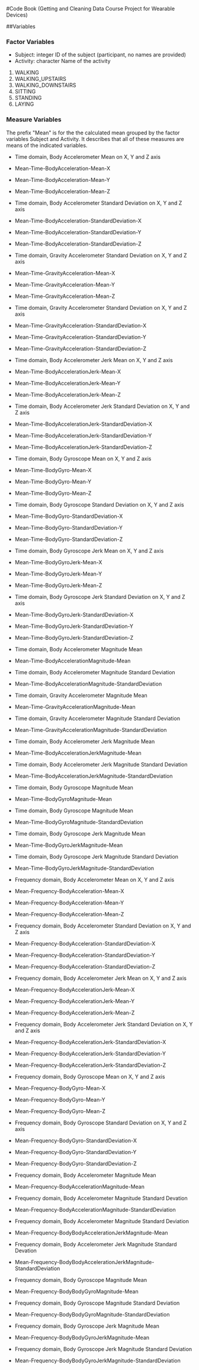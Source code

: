 #Code Book
(Getting and Cleaning Data Course Project for Wearable Devices)

##Variables

### Factor Variables
- Subject: integer ID of the subject (participant, no names are provided)
- Activity: character Name of the activity

1. WALKING
2. WALKING_UPSTAIRS
3. WALKING_DOWNSTAIRS
4. SITTING
5. STANDING
6. LAYING


### Measure Variables
The prefix "Mean" is for the the calculated mean grouped by the factor variables Subject and Activity. It describes that all of these measures are means of the indicated variables.

- Time domain, Body Accelerometer Mean on X, Y and Z axis
 - Mean-Time-BodyAcceleration-Mean-X 
 - Mean-Time-BodyAcceleration-Mean-Y
 - Mean-Time-BodyAcceleration-Mean-Z


- Time domain, Body Accelerometer Standard Deviation on X, Y and Z axis
 - Mean-Time-BodyAcceleration-StandardDeviation-X
 - Mean-Time-BodyAcceleration-StandardDeviation-Y
 - Mean-Time-BodyAcceleration-StandardDeviation-Z     

- Time domain, Gravity Accelerometer Standard Deviation on X, Y and Z axis
 - Mean-Time-GravityAcceleration-Mean-X
 - Mean-Time-GravityAcceleration-Mean-Y
 - Mean-Time-GravityAcceleration-Mean-Z

- Time domain, Gravity Accelerometer Standard Deviation on X, Y and Z axis
 - Mean-Time-GravityAcceleration-StandardDeviation-X
 - Mean-Time-GravityAcceleration-StandardDeviation-Y
 - Mean-Time-GravityAcceleration-StandardDeviation-Z

- Time domain, Body Accelerometer Jerk Mean on X, Y and Z axis
 - Mean-Time-BodyAccelerationJerk-Mean-X
 - Mean-Time-BodyAccelerationJerk-Mean-Y
 - Mean-Time-BodyAccelerationJerk-Mean-Z

- Time domain, Body Accelerometer Jerk Standard Deviation on X, Y and Z axis
 - Mean-Time-BodyAccelerationJerk-StandardDeviation-X
 - Mean-Time-BodyAccelerationJerk-StandardDeviation-Y
 - Mean-Time-BodyAccelerationJerk-StandardDeviation-Z

- Time domain, Body Gyroscope Mean on X, Y and Z axis
 - Mean-Time-BodyGyro-Mean-X
 - Mean-Time-BodyGyro-Mean-Y
 - Mean-Time-BodyGyro-Mean-Z

- Time domain, Body Gyroscope Standard Deviation on X, Y and Z axis
 - Mean-Time-BodyGyro-StandardDeviation-X
 - Mean-Time-BodyGyro-StandardDeviation-Y
 - Mean-Time-BodyGyro-StandardDeviation-Z

- Time domain, Body Gyroscope Jerk Mean on X, Y and Z axis
 - Mean-Time-BodyGyroJerk-Mean-X
 - Mean-Time-BodyGyroJerk-Mean-Y
 - Mean-Time-BodyGyroJerk-Mean-Z

- Time domain, Body Gyroscope Jerk Standard Deviation on X, Y and Z axis
 - Mean-Time-BodyGyroJerk-StandardDeviation-X
 - Mean-Time-BodyGyroJerk-StandardDeviation-Y
 - Mean-Time-BodyGyroJerk-StandardDeviation-Z

- Time domain, Body Accelerometer Magnitude Mean
 - Mean-Time-BodyAccelerationMagnitude-Mean
- Time domain, Body Accelerometer Magnitude Standard Deviation
 - Mean-Time-BodyAccelerationMagnitude-StandardDeviation

- Time domain, Gravity Accelerometer Magnitude Mean
 - Mean-Time-GravityAccelerationMagnitude-Mean
- Time domain, Gravity Accelerometer Magnitude Standard Deviation
 - Mean-Time-GravityAccelerationMagnitude-StandardDeviation

- Time domain, Body Accelerometer Jerk Magnitude Mean
 - Mean-Time-BodyAccelerationJerkMagnitude-Mean
- Time domain, Body Accelerometer Jerk Magnitude Standard Deviation
 - Mean-Time-BodyAccelerationJerkMagnitude-StandardDeviation

- Time domain, Body Gyroscope Magnitude Mean
 - Mean-Time-BodyGyroMagnitude-Mean
- Time domain, Body Gyroscope Magnitude Mean
 - Mean-Time-BodyGyroMagnitude-StandardDeviation

- Time domain, Body Gyroscope Jerk Magnitude Mean
 - Mean-Time-BodyGyroJerkMagnitude-Mean
- Time domain, Body Gyroscope Jerk Magnitude Standard Deviation
 - Mean-Time-BodyGyroJerkMagnitude-StandardDeviation

- Frequency domain, Body Accelerometer Mean on X, Y and Z axis
 - Mean-Frequency-BodyAcceleration-Mean-X
 - Mean-Frequency-BodyAcceleration-Mean-Y
 - Mean-Frequency-BodyAcceleration-Mean-Z

- Frequency domain, Body Accelerometer Standard Deviation on X, Y and Z axis
 - Mean-Frequency-BodyAcceleration-StandardDeviation-X
 - Mean-Frequency-BodyAcceleration-StandardDeviation-Y
 - Mean-Frequency-BodyAcceleration-StandardDeviation-Z

- Frequency domain, Body Accelerometer Jerk Mean on X, Y and Z axis
 - Mean-Frequency-BodyAccelerationJerk-Mean-X
 - Mean-Frequency-BodyAccelerationJerk-Mean-Y
 - Mean-Frequency-BodyAccelerationJerk-Mean-Z

- Frequency domain, Body Accelerometer Jerk Standard Deviation on X, Y and Z axis
 - Mean-Frequency-BodyAccelerationJerk-StandardDeviation-X
 - Mean-Frequency-BodyAccelerationJerk-StandardDeviation-Y
 - Mean-Frequency-BodyAccelerationJerk-StandardDeviation-Z

- Frequency domain, Body Gyroscope Mean on X, Y and Z axis
 - Mean-Frequency-BodyGyro-Mean-X
 - Mean-Frequency-BodyGyro-Mean-Y     
 - Mean-Frequency-BodyGyro-Mean-Z

- Frequency domain, Body Gyroscope Standard Deviation on X, Y and Z axis
 - Mean-Frequency-BodyGyro-StandardDeviation-X
 - Mean-Frequency-BodyGyro-StandardDeviation-Y
 - Mean-Frequency-BodyGyro-StandardDeviation-Z

- Frequency domain, Body Accelerometer Magnitude Mean
 - Mean-Frequency-BodyAccelerationMagnitude-Mean
- Frequency domain, Body Accelerometer Magnitude Standard Devation
 - Mean-Frequency-BodyAccelerationMagnitude-StandardDeviation

- Frequency domain, Body Accelerometer Magnitude Standard Deviation
 - Mean-Frequency-BodyBodyAccelerationJerkMagnitude-Mean
- Frequency domain, Body Accelerometer Jerk Magnitude Standard Devation
 - Mean-Frequency-BodyBodyAccelerationJerkMagnitude-StandardDeviation

- Frequency domain, Body Gyroscope Magnitude Mean
 - Mean-Frequency-BodyBodyGyroMagnitude-Mean
- Frequency domain, Body Gyroscope Magnitude Standard Deviation
 - Mean-Frequency-BodyBodyGyroMagnitude-StandardDeviation

- Frequency domain, Body Gyroscope Jerk Magnitude Mean
 - Mean-Frequency-BodyBodyGyroJerkMagnitude-Mean
- Frequency domain, Body Gyroscope Jerk Magnitude Standard Deviation
 - Mean-Frequency-BodyBodyGyroJerkMagnitude-StandardDeviation